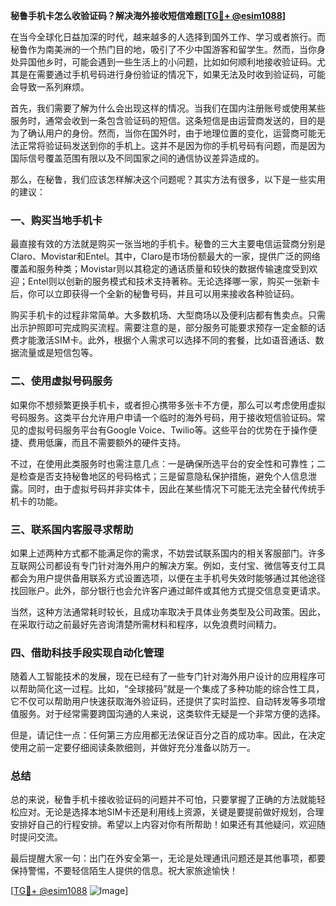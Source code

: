 **秘鲁手机卡怎么收验证码？解决海外接收短信难题[[TG💪+ @esim1088](https://t.me/s/esim1088)]**

在当今全球化日益加深的时代，越来越多的人选择到国外工作、学习或者旅行。而秘鲁作为南美洲的一个热门目的地，吸引了不少中国游客和留学生。然而，当你身处异国他乡时，可能会遇到一些生活上的小问题，比如如何顺利地接收验证码。尤其是在需要通过手机号码进行身份验证的情况下，如果无法及时收到验证码，可能会导致一系列麻烦。

首先，我们需要了解为什么会出现这样的情况。当我们在国内注册账号或使用某些服务时，通常会收到一条包含验证码的短信。这条短信是由运营商发送的，目的是为了确认用户的身份。然而，当你在国外时，由于地理位置的变化，运营商可能无法正常将验证码发送到你的手机上。这并不是因为你的手机号码有问题，而是因为国际信号覆盖范围有限以及不同国家之间的通信协议差异造成的。

那么，在秘鲁，我们应该怎样解决这个问题呢？其实方法有很多，以下是一些实用的建议：

### 一、购买当地手机卡

最直接有效的方法就是购买一张当地的手机卡。秘鲁的三大主要电信运营商分别是Claro、Movistar和Entel。其中，Claro是市场份额最大的一家，提供广泛的网络覆盖和服务种类；Movistar则以其稳定的通话质量和较快的数据传输速度受到欢迎；Entel则以创新的服务模式和技术支持著称。无论选择哪一家，购买一张新卡后，你可以立即获得一个全新的秘鲁号码，并且可以用来接收各种验证码。

购买手机卡的过程非常简单。大多数机场、大型商场以及便利店都有售卖点。只需出示护照即可完成购买流程。需要注意的是，部分服务可能要求预存一定金额的话费才能激活SIM卡。此外，根据个人需求可以选择不同的套餐，比如语音通话、数据流量或是短信包等。

### 二、使用虚拟号码服务

如果你不想频繁更换手机卡，或者担心携带多张卡不方便，那么可以考虑使用虚拟号码服务。这类平台允许用户申请一个临时的海外号码，用于接收短信验证码。常见的虚拟号码服务平台有Google Voice、Twilio等。这些平台的优势在于操作便捷、费用低廉，而且不需要额外的硬件支持。

不过，在使用此类服务时也需注意几点：一是确保所选平台的安全性和可靠性；二是检查是否支持秘鲁地区的号码格式；三是留意隐私保护措施，避免个人信息泄露。同时，由于虚拟号码并非实体卡，因此在某些情况下可能无法完全替代传统手机卡的功能。

### 三、联系国内客服寻求帮助

如果上述两种方式都不能满足你的需求，不妨尝试联系国内的相关客服部门。许多互联网公司都设有专门针对海外用户的解决方案。例如，支付宝、微信等支付工具都会为用户提供备用联系方式设置选项，以便在主手机号失效时能够通过其他途径找回账户。此外，部分银行也会允许客户通过邮件或其他方式提交信息变更请求。

当然，这种方法通常耗时较长，且成功率取决于具体业务类型及公司政策。因此，在采取行动之前最好先咨询清楚所需材料和程序，以免浪费时间精力。

### 四、借助科技手段实现自动化管理

随着人工智能技术的发展，现在已经有了一些专门针对海外用户设计的应用程序可以帮助简化这一过程。比如，“全球接码”就是一个集成了多种功能的综合性工具，它不仅可以帮助用户快速获取海外验证码，还提供了实时监控、自动转发等多项增值服务。对于经常需要跨国沟通的人来说，这类软件无疑是一个非常方便的选择。

但是，请记住一点：任何第三方应用都无法保证百分之百的成功率。因此，在决定使用之前一定要仔细阅读条款细则，并做好充分准备以防万一。

### 总结

总的来说，秘鲁手机卡接收验证码的问题并不可怕，只要掌握了正确的方法就能轻松应对。无论是选择本地SIM卡还是利用线上资源，关键是要提前做好规划，合理安排好自己的行程安排。希望以上内容对你有所帮助！如果还有其他疑问，欢迎随时提问交流。

最后提醒大家一句：出门在外安全第一，无论是处理通讯问题还是其他事项，都要保持警惕，不要轻信陌生人提供的信息。祝大家旅途愉快！

[[TG💪+ @esim1088](https://t.me/s/esim1088) ![Image](https://i.postimg.cc/4NQfJmqS/Snipaste-2025-05-13-00-14-12.png)]